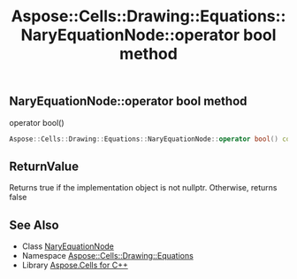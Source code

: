 ﻿---
title: Aspose::Cells::Drawing::Equations::NaryEquationNode::operator bool method
linktitle: operator bool
second_title: Aspose.Cells for C++ API Reference
description: 'Aspose::Cells::Drawing::Equations::NaryEquationNode::operator bool method. operator bool() in C++.'
type: docs
weight: 400
url: /cpp/aspose.cells.drawing.equations/naryequationnode/operator_bool/
---
## NaryEquationNode::operator bool method


operator bool()

```cpp
Aspose::Cells::Drawing::Equations::NaryEquationNode::operator bool() const
```


## ReturnValue

Returns true if the implementation object is not nullptr. Otherwise, returns false

## See Also

* Class [NaryEquationNode](../)
* Namespace [Aspose::Cells::Drawing::Equations](../../)
* Library [Aspose.Cells for C++](../../../)
